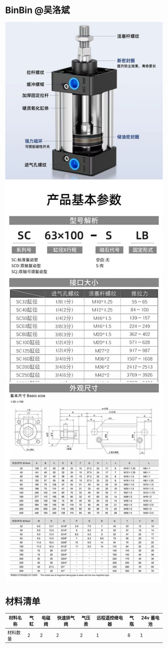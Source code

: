 # BinBin  @吴洛斌 
![输入图片说明](../image/%E6%B0%94%E7%BC%B8.jpg)![输入图片说明](../image/%E6%B0%94%E7%BC%B8%E5%8F%82%E6%95%B0.jpg)![输入图片说明](../image/%E6%B0%94%E7%BC%B8%E5%8F%82%E6%95%B0%202.jpg)
# 材料清单
| 材料名称 | 气缸 | 电磁阀 | 快速排气阀 | 气压表 | 远程遥控继电器 | 气瓶 | 24v 蓄电池 |
|------|----|-----|-------|-----|---------|----|---------|
| 材料数量 | 2  | 2   | 2     | 2   | 1       | 8  | 1       |
